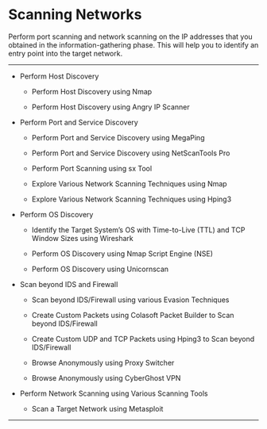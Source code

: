 # Scanning Networks

Perform port scanning and network scanning on the IP addresses that you obtained in the
information-gathering phase. This will help you to identify an entry point into the target
network.

-----------------------------------------------------

- Perform Host Discovery

    - Perform Host Discovery using Nmap

    - Perform Host Discovery using Angry IP Scanner

- Perform Port and Service Discovery

    - Perform Port and Service Discovery using MegaPing

    - Perform Port and Service Discovery using NetScanTools Pro

    - Perform Port Scanning using sx Tool

    - Explore Various Network Scanning Techniques using Nmap

    - Explore Various Network Scanning Techniques using Hping3 

- Perform OS Discovery

    - Identify the Target System’s OS with Time-to-Live (TTL) and TCP Window Sizes using Wireshark

    - Perform OS Discovery using Nmap Script Engine (NSE)

    - Perform OS Discovery using Unicornscan

- Scan beyond IDS and Firewall

    - Scan beyond IDS/Firewall using various Evasion Techniques

    - Create Custom Packets using Colasoft Packet Builder to Scan beyond IDS/Firewall

    - Create Custom UDP and TCP Packets using Hping3 to Scan beyond IDS/Firewall

    - Browse Anonymously using Proxy Switcher

    - Browse Anonymously using CyberGhost VPN

- Perform Network Scanning using Various Scanning Tools

    - Scan a Target Network using Metasploit


-----------------------------------------------------